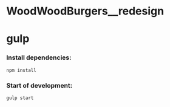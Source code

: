 # WoodWoodBurgers__redesign

# gulp

### Install dependencies: 
```npm install```

### Start of development: 
```gulp start```